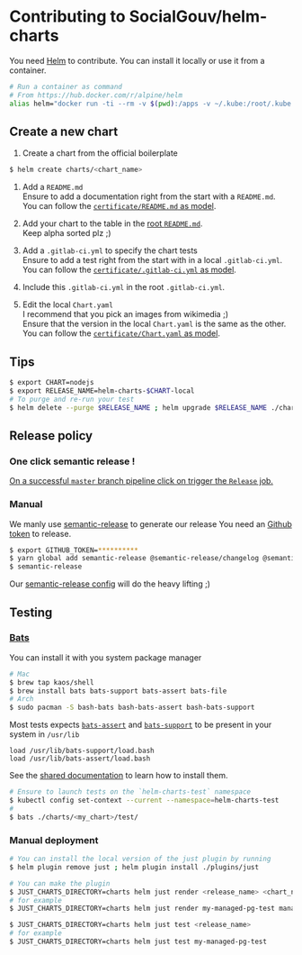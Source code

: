 # Contributing to SocialGouv/helm-charts

You need [Helm](https://helm.sh) to contribute. You can install it locally or use it from a container.

```sh
# Run a container as command
# From https://hub.docker.com/r/alpine/helm
alias helm="docker run -ti --rm -v $(pwd):/apps -v ~/.kube:/root/.kube -v ~/.helm:/root/.helm --user $(id -u):$(id -g) alpine/helm"
```

## Create a new chart

1. Create a chart from the official boilerplate

```bash
$ helm create charts/<chart_name>
```

1. Add a `README.md`  
   Ensure to add a documentation right from the start with a `README.md`.  
   You can follow the [`certificate/README.md` as model](./charts/certificate/README.md).

1. Add your chart to the table in the [root `README.md`](./README.md).  
   Keep alpha sorted plz ;)

1. Add a `.gitlab-ci.yml` to specify the chart tests  
   Ensure to add a test right from the start with in a local `.gitlab-ci.yml`.  
   You can follow the [`certificate/.gitlab-ci.yml` as model](./charts/certificate/.gitlab-ci.yml).

1. Include this `.gitlab-ci.yml` in the root `.gitlab-ci.yml`.

1. Edit the local `Chart.yaml`  
   I recommend that you pick an images from wikimedia ;)  
   Ensure that the version in the local `Chart.yaml` is the same as the other.  
   You can follow the [`certificate/Chart.yaml` as model](./charts/certificate/.gitlab-ci.yml).

## Tips

```sh
$ export CHART=nodejs
$ export RELEASE_NAME=helm-charts-$CHART-local
# To purge and re-run your test
$ helm delete --purge $RELEASE_NAME ; helm upgrade $RELEASE_NAME ./charts/$CHART --debug --install --values ./charts/$CHART/values.test.yaml --wait && helm test $RELEASE_NAME --cleanup || helm test $RELEASE_NAME
```

## Release policy

### One click semantic release !

[On a successful `master` branch pipeline click on trigger the `Release` job.](https://gitlab.factory.social.gouv.fr/SocialGouv/helm-charts/pipelines)

### Manual

We manly use [semantic-release](https://github.com/semantic-release/semantic-release) to generate our release
You need an [Github token](https://github.com/settings/tokens/new) to release.

```sh
$ export GITHUB_TOKEN=**********
$ yarn global add semantic-release @semantic-release/changelog @semantic-release/exec @semantic-release/git
$ semantic-release
```

Our [semantic-release config](./.releaserc.yml) will do the heavy lifting ;)

## Testing

### [Bats](https://github.com/sstephenson/bats)

You can install it with you system package manager

```sh
# Mac
$ brew tap kaos/shell
$ brew install bats bats-support bats-assert bats-file
# Arch
$ sudo pacman -S bash-bats bash-bats-assert bash-bats-support
```

Most tests expects [`bats-assert`](https://github.com/ztombol/bats-assert) and [`bats-support`](https://github.com/ztombol/bats-support) to be present in your system in `/usr/lib`

```bats
load /usr/lib/bats-support/load.bash
load /usr/lib/bats-assert/load.bash
```

See the [shared documentation](https://github.com/ztombol/bats-docs#installation) to learn how to install them.

```sh
# Ensure to launch tests on the `helm-charts-test` namespace
$ kubectl config set-context --current --namespace=helm-charts-test
#
$ bats ./charts/<my_chart>/test/
```

### Manual deployment

```sh
# You can install the local version of the just plugin by running
$ helm plugin remove just ; helm plugin install ./plugins/just

# You can make the plugin
$ JUST_CHARTS_DIRECTORY=charts helm just render <release_name> <chart_name>
# for example
$ JUST_CHARTS_DIRECTORY=charts helm just render my-managed-pg-test managed-pg

$ JUST_CHARTS_DIRECTORY=charts helm just test <release_name>
# for example
$ JUST_CHARTS_DIRECTORY=charts helm just test my-managed-pg-test
```

